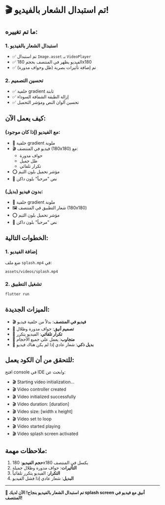 # 🎬 تم استبدال الشعار بالفيديو!

## ما تم تغييره:

### 1. استبدال الشعار بالفيديو
- ✅ تم استبدال `Image.asset` بـ `VideoPlayer`
- ✅ الفيديو يظهر في المنتصف بحجم 180x180
- ✅ تم إضافة تأثيرات بصرية (ظل وحواف مدورة)

### 2. تحسين التصميم
- ✅ خلفية gradient ثابتة
- ✅ إزالة الطبقة الشفافة السوداء
- ✅ تحسين ألوان النص ومؤشر التحميل

## كيف يعمل الآن:

### مع الفيديو (إذا كان موجود):
- 🌈 خلفية gradient ملونة
- 🎬 فيديو في المنتصف (180x180) مع:
  - حواف مدورة
  - ظل جميل
  - تكرار تلقائي
- ⭕ مؤشر تحميل بلون الثيم
- 📝 نص "مرحباً" بلون داكن

### بدون فيديو (بديل):
- 🌈 خلفية gradient ملونة
- 🖼️ شعار التطبيق في المنتصف (180x180)
- ⭕ مؤشر تحميل بلون الثيم
- 📝 نص "مرحباً" بلون داكن

## الخطوات التالية:

### 1. إضافة الفيديو
ضع ملف `splash.mp4` في:
```
assets/videos/splash.mp4
```

### 2. تشغيل التطبيق
```bash
flutter run
```

## الميزات الجديدة:

- 🎬 **فيديو في المنتصف**: بدلاً من خلفية فيديو
- 🎨 **تصميم أنيق**: حواف مدورة وظلال
- 🔄 **تكرار تلقائي**: الفيديو يتكرر
- 📱 **متجاوب**: يعمل على جميع الأحجام
- 🎯 **بديل ذكي**: شعار عادي إذا لم يكن هناك فيديو

## للتحقق من أن الكود يعمل:
افتح console في IDE وابحث عن:
- 🎬 Starting video initialization...
- 🎬 Video controller created
- 🎬 Video initialized successfully
- 🎬 Video duration: [duration]
- 🎬 Video size: [width x height]
- 🎬 Video set to loop
- 🎬 Video started playing
- 🎬 Video splash screen activated

## ملاحظات مهمة:

1. **حجم الفيديو**: 180x180 بكسل في المنتصف
2. **التأثيرات**: حواف مدورة وظلال جميلة
3. **التكرار**: الفيديو يتكرر تلقائياً
4. **البديل**: شعار عادي إذا فشل الفيديو

---

**🎉 تم استبدال الشعار بالفيديو بنجاح! الآن لديك splash screen أنيق مع فيديو في المنتصف!**
